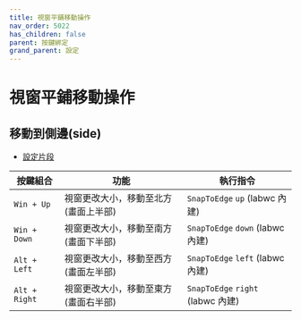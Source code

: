 ```yaml
---
title: 視窗平鋪移動操作
nav_order: 5022
has_children: false
parent: 按鍵綁定
grand_parent: 設定
---
```



# 視窗平鋪移動操作


## 移動到側邊(side)

* [設定片段](https://github.com/samwhelp/note-about-labwc/blob/gh-pages/_demo/config/labwc-config/main/rc.xml#L218-L229)

| 按鍵組合          | 功能           | 執行指令              |
| ----------------- | -------------- | ---------------------------- |
| `Win + Up` | 視窗更改大小，移動至北方(畫面上半部) | `SnapToEdge` `up` (labwc 內建) |
| `Win + Down` | 視窗更改大小，移動至南方(畫面下半部)  | `SnapToEdge` `down` (labwc 內建) |
| `Alt + Left` | 視窗更改大小，移動至西方(畫面左半部) | `SnapToEdge` `left` (labwc 內建) |
| `Alt + Right` | 視窗更改大小，移動至東方(畫面右半部) | `SnapToEdge` `right` (labwc 內建) |

